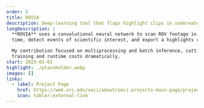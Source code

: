 ```yaml
---
order: 5
title: ROVIA
description: Deep‐learning tool that flags highlight clips in underwater video.
longDescription: |
  **ROVIA** uses a convolutional neural network to scan ROV footage in real
  time, detect events of scientific interest, and export a highlights reel.

  My contribution focused on multiprocessing and batch inference, cutting both
  training and runtime costs dramatically.
start: 2023-01-01
highlight: ./placeholder.webp
images: []
links:
  - label: Project Page
    href: https://web.uri.edu/oeci/about/oeci-projects-main-page/projects-machine-learning-video/
    icon: tabler:external-link
---
```

